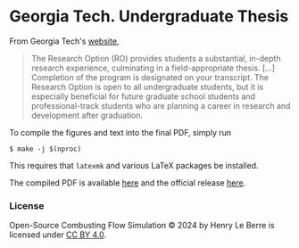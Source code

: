 # Georgia Tech. Undergraduate Thesis

From Georgia Tech's [website](https://undergradresearch.gatech.edu/research-option),
> The Research Option (RO) provides students a substantial, in-depth research experience, culminating in a field-appropriate thesis. [...] Completion of the program is designated on your transcript. The Research Option is open to all undergraduate students, but it is especially beneficial for future graduate school students and professional-track students who are planning a career in research and development after graduation.

To compile the figures and text into the final PDF, simply run
```console
$ make -j $(nproc)
```
This requires that `latexmk` and various LaTeX packages be installed.

The compiled PDF is available [here](thesis.pdf) and the official release [here](https://hdl.handle.net/1853/78203).

### License

Open-Source Combusting Flow Simulation © 2024 by Henry Le Berre is licensed under <a href="https://creativecommons.org/licenses/by/4.0/?ref=chooser-v1">CC BY 4.0</a>.
